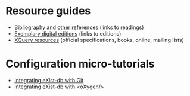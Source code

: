 # Resource guides 

* [Bibliography and other references](references.md) (links to readings)
* [Exemplary digital editions](exemplary-editions.md) (links to editions)
* [XQuery resources](xquery-resources.md) (official specifications, books, online, mailing lists)

# Configuration micro-tutorials

* [Integrating eXist-db with Git](exist-db_and_git.md)
* [Integrating eXist-db with \<oXygen/\>](exist-db_and_oxygen.md)

